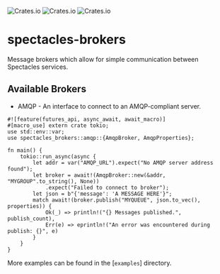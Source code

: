 ![Crates.io](https://img.shields.io/crates/v/spectacles-brokers.svg?style=for-the-badge) ![Crates.io](https://img.shields.io/crates/l/spectacles-brokers.svg?color=orange&style=for-the-badge) ![Crates.io](https://img.shields.io/crates/d/spectacles-brokers.svg?style=for-the-badge)

# spectacles-brokers

Message brokers which allow for simple communication between Spectacles services.

## Available Brokers
- AMQP - An interface to connect to an AMQP-compliant server.

```rust,norun
#![feature(futures_api, async_await, await_macro)]
#[macro_use] extern crate tokio;
use std::env::var;
use spectacles_brokers::amqp::{AmqpBroker, AmqpProperties};

fn main() {
    tokio::run_async(async {
        let addr = var("AMQP_URL").expect("No AMQP server address found");
        let broker = await!(AmqpBroker::new(&addr, "MYGROUP".to_string(), None))
            .expect("Failed to connect to broker");
        let json = b"{'message': 'A MESSAGE HERE'}";
        match await!(broker.publish("MYQUEUE", json.to_vec(), properties)) {
            Ok(_) => println!("{} Messages published.", publish_count),
            Err(e) => eprintln!("An error was encountered during publish: {}", e)
        }
    }
}
```

More examples can be found in the [`examples`] directory.